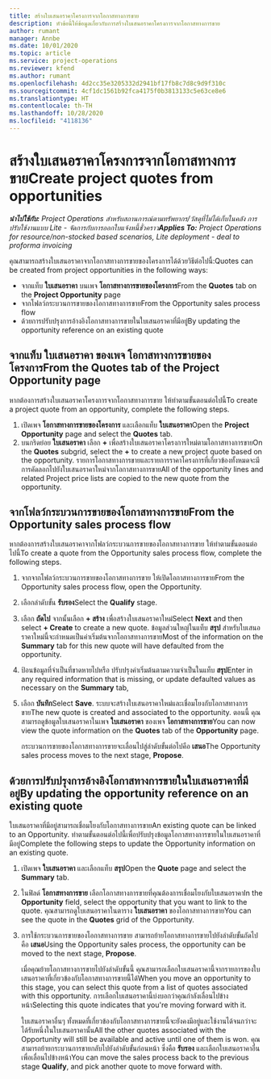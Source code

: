 ```yaml
---
title: สร้างใบเสนอราคาโครงการจากโอกาสทางการขาย
description: หัวข้อนี้ให้ข้อมูลเกี่ยวกับการสร้างใบเสนอราคาโครงการจากโอกาสทางการขาย
author: rumant
manager: Annbe
ms.date: 10/01/2020
ms.topic: article
ms.service: project-operations
ms.reviewer: kfend
ms.author: rumant
ms.openlocfilehash: 4d2cc35e3205332d2941bf17fb8c7d8c9d9f310c
ms.sourcegitcommit: 4cf1dc1561b92fca4175f0b3813133c5e63ce8e6
ms.translationtype: HT
ms.contentlocale: th-TH
ms.lasthandoff: 10/28/2020
ms.locfileid: "4118136"
---
```

# <a name="create-project-quotes-from-opportunities"></a><span data-ttu-id="af457-103">สร้างใบเสนอราคาโครงการจากโอกาสทางการขาย</span><span class="sxs-lookup"><span data-stu-id="af457-103">Create project quotes from opportunities</span></span>

<span data-ttu-id="af457-104">_**นำไปใช้กับ:** Project Operations สำหรับสถานการณ์ตามทรัพยากร/วัสดุที่ไม่ได้เก็บในคลัง การปรับใช้งานแบบ Lite - จัดการกับการออกใบแจ้งหนี้ชั่วคราว_</span><span class="sxs-lookup"><span data-stu-id="af457-104">_**Applies To:** Project Operations for resource/non-stocked based scenarios, Lite deployment - deal to proforma invoicing_</span></span>

<span data-ttu-id="af457-105">คุณสามารถสร้างใบเสนอราคาจากโอกาสทางการขายของโครงการได้ด้วยวิธีต่อไปนี้:</span><span class="sxs-lookup"><span data-stu-id="af457-105">Quotes can be created from project opportunities in the following ways:</span></span>

- <span data-ttu-id="af457-106">จากแท็บ **ใบเสนอราคา** บนเพจ **โอกาสทางการขายของโครงการ**</span><span class="sxs-lookup"><span data-stu-id="af457-106">From the **Quotes** tab on the **Project Opportunity** page</span></span>
- <span data-ttu-id="af457-107">จากโฟลว์กระบวนการขายของโอกาสทางการขาย</span><span class="sxs-lookup"><span data-stu-id="af457-107">From the Opportunity sales process flow</span></span>
- <span data-ttu-id="af457-108">ด้วยการปรับปรุงการอ้างอิงโอกาสทางการขายในใบเสนอราคาที่มีอยู่</span><span class="sxs-lookup"><span data-stu-id="af457-108">By updating the opportunity reference on an existing quote</span></span>

## <a name="from-the-quotes-tab-of-the-project-opportunity-page"></a><span data-ttu-id="af457-109">จากแท็บ ใบเสนอราคา ของเพจ โอกาสทางการขายของโครงการ</span><span class="sxs-lookup"><span data-stu-id="af457-109">From the Quotes tab of the Project Opportunity page</span></span>

<span data-ttu-id="af457-110">หากต้องการสร้างใบเสนอราคาโครงการจากโอกาสทางการขาย ให้ทำตามขั้นตอนต่อไปนี้</span><span class="sxs-lookup"><span data-stu-id="af457-110">To create a project quote from an opportunity, complete the following steps.</span></span>

1. <span data-ttu-id="af457-111">เปิดเพจ **โอกาสทางการขายของโครงการ** และเลือกแท็บ **ใบเสนอราคา**</span><span class="sxs-lookup"><span data-stu-id="af457-111">Open the **Project Opportunity** page and select the **Quotes** tab.</span></span> 
2. <span data-ttu-id="af457-112">บนกริดย่อย **ใบเสนอราคา** เลือก **+** เพื่อสร้างใบเสนอราคาโครงการใหม่ตามโอกาสทางการขาย</span><span class="sxs-lookup"><span data-stu-id="af457-112">On the **Quotes** subgrid, select the **+** to create a new project quote based on the opportunity.</span></span> <span data-ttu-id="af457-113">รายการโอกาสทางการขายและรายการราคาโครงการที่เกี่ยวข้องทั้งหมดจะมีการคัดลอกไปยังใบเสนอราคาใหม่จากโอกาสทางการขาย</span><span class="sxs-lookup"><span data-stu-id="af457-113">All of the opportunity lines and related Project price lists are copied to the new quote from the opportunity.</span></span>

## <a name="from-the-opportunity-sales-process-flow"></a><span data-ttu-id="af457-114">จากโฟลว์กระบวนการขายของโอกาสทางการขาย</span><span class="sxs-lookup"><span data-stu-id="af457-114">From the Opportunity sales process flow</span></span>

<span data-ttu-id="af457-115">หากต้องการสร้างใบเสนอราคาจากโฟลว์กระบวนการขายของโอกาสทางการขาย ให้ทำตามขั้นตอนต่อไปนี้</span><span class="sxs-lookup"><span data-stu-id="af457-115">To create a quote from the Opportunity sales process flow, complete the following steps.</span></span>

1. <span data-ttu-id="af457-116">จากจากโฟลว์กระบวนการขายของโอกาสทางการขาย ให้เปิดโอกาสทางการขาย</span><span class="sxs-lookup"><span data-stu-id="af457-116">From the Opportunity sales process flow, open the Opportunity.</span></span>
2. <span data-ttu-id="af457-117">เลือกลำดับขั้น **รับรอง**</span><span class="sxs-lookup"><span data-stu-id="af457-117">Select the **Qualify** stage.</span></span> 
3. <span data-ttu-id="af457-118">เลือก **ถัดไป** จากนั้นเลือก **+ สร้าง** เพื่อสร้างใบเสนอราคาใหม่</span><span class="sxs-lookup"><span data-stu-id="af457-118">Select **Next** and then select **+ Create** to create a new quote.</span></span> <span data-ttu-id="af457-119">ข้อมูลส่วนใหญ่ในแท็บ **สรุป** สำหรับใบเสนอราคาใหม่นี้จะกำหนดเป็นค่าเริ่มต้นจากโอกาสทางการขาย</span><span class="sxs-lookup"><span data-stu-id="af457-119">Most of the information on the **Summary** tab for this new quote will have defaulted from the opportunity.</span></span> 
4. <span data-ttu-id="af457-120">ป้อนข้อมูลที่จำเป็นที่ขาดหายไปหรือ ปรับปรุงค่าเริ่มต้นตามความจำเป็นในแท็บ **สรุป**</span><span class="sxs-lookup"><span data-stu-id="af457-120">Enter in any required information that is missing, or update defaulted values as necessary on the **Summary** tab,</span></span>
5. <span data-ttu-id="af457-121">เลือก **บันทึก**</span><span class="sxs-lookup"><span data-stu-id="af457-121">Select **Save**.</span></span> <span data-ttu-id="af457-122">ระบบจะสร้างใบเสนอราคาใหม่และเชื่อมโยงกับโอกาสทางการขาย</span><span class="sxs-lookup"><span data-stu-id="af457-122">The new quote is created and associated to the opportunity.</span></span> <span data-ttu-id="af457-123">ตอนนี้ คุณสามารถดูข้อมูลใบเสนอราคาในเพจ **ใบเสนอราคา** ของเพจ **โอกาสทางการขาย**</span><span class="sxs-lookup"><span data-stu-id="af457-123">You can now view the quote information on the **Quotes** tab of the **Opportunity** page.</span></span> 

   <span data-ttu-id="af457-124">กระบวนการขายของโอกาสทางการขายจะเลื่อนไปสู่ลำดับขั้นต่อไปคือ **เสนอ**</span><span class="sxs-lookup"><span data-stu-id="af457-124">The Opportunity sales process moves to the next stage, **Propose**.</span></span>


## <a name="by-updating-the-opportunity-reference-on-an-existing-quote"></a><span data-ttu-id="af457-125">ด้วยการปรับปรุงการอ้างอิงโอกาสทางการขายในใบเสนอราคาที่มีอยู่</span><span class="sxs-lookup"><span data-stu-id="af457-125">By updating the opportunity reference on an existing quote</span></span>

<span data-ttu-id="af457-126">ใบเสนอราคาที่มีอยู่สามารถเชื่อมโยงกับโอกาสทางการขาย</span><span class="sxs-lookup"><span data-stu-id="af457-126">An existing quote can be linked to an Opportunity.</span></span> <span data-ttu-id="af457-127">ทำตามขั้นตอนต่อไปนี้เพื่อปรับปรุงข้อมูลโอกาสทางการขายในใบเสนอราคาที่มีอยู่</span><span class="sxs-lookup"><span data-stu-id="af457-127">Complete the following steps to update the Opportunity information on an existing quote.</span></span>

1. <span data-ttu-id="af457-128">เปิดเพจ **ใบเสนอราคา** และเลือกแท็บ **สรุป**</span><span class="sxs-lookup"><span data-stu-id="af457-128">Open the **Quote** page and select the **Summary** tab.</span></span>
2. <span data-ttu-id="af457-129">ในฟิลด์ **โอกาสทางการขาย** เลือกโอกาสทางการขายที่คุณต้องการเชื่อมโยงกับใบเสนอราคา</span><span class="sxs-lookup"><span data-stu-id="af457-129">In the **Opportunity** field, select the opportunity that you want to link to the quote.</span></span> <span data-ttu-id="af457-130">คุณสามารถดูใบเสนอราคาในตาราง **ใบเสนอราคา** ของโอกาสทางการขาย</span><span class="sxs-lookup"><span data-stu-id="af457-130">You can see the quote in the **Quotes** grid of the Opportunity.</span></span> 
3. <span data-ttu-id="af457-131">การใช้กระบวนการขายของโอกาสทางการขาย สามารถย้ายโอกาสทางการขายไปยังลำดับขั้นถัดไปคือ **เสนอ**</span><span class="sxs-lookup"><span data-stu-id="af457-131">Using the Opportunity sales process, the opportunity can be moved to the next stage, **Propose**.</span></span> 

   <span data-ttu-id="af457-132">เมื่อคุณย้ายโอกาสทางการขายไปยังลำดับขั้นนี้ คุณสามารถเลือกใบเสนอราคานี้จากรายการของใบเสนอราคาที่เกี่ยวข้องกับโอกาสทางการขายนี้ได้</span><span class="sxs-lookup"><span data-stu-id="af457-132">When you move an opportunity to this stage, you can select this quote from a list of quotes associated with this opportunity.</span></span> <span data-ttu-id="af457-133">การเลือกใบเสนอราคานี้บ่งบอกว่าคุณกำลังเลื่อนไปข้างหน้า</span><span class="sxs-lookup"><span data-stu-id="af457-133">Selecting this quote indicates that you're moving forward with it.</span></span>

   <span data-ttu-id="af457-134">ใบเสนอราคาอื่นๆ ทั้งหมดที่เกี่ยวข้องกับโอกาสทางการขายนี้จะยังคงมีอยู่และใช้งานได้จนกว่าจะได้รับหนึ่งในใบเสนอราคานั้น</span><span class="sxs-lookup"><span data-stu-id="af457-134">All the other quotes associated with the Opportunity will still be available and active until one of them is won.</span></span> <span data-ttu-id="af457-135">คุณสามารถย้ายกระบวนการขายกลับไปยังลำดับขั้นก่อนหน้า ซึ่งคือ **รับรอง** และเลือกใบเสนอราคาอื่นเพื่อเลื่อนไปข้างหน้า</span><span class="sxs-lookup"><span data-stu-id="af457-135">You can move the sales process back to the previous stage **Qualify**, and pick another quote to move forward with.</span></span>
